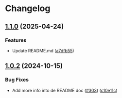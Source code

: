# Changelog

## [1.1.0](https://github.com/prefapp/tfm/compare/azure-disks-v1.0.2...azure-disks-v1.1.0) (2025-04-24)


### Features

* Update README.md ([a7dfb55](https://github.com/prefapp/tfm/commit/a7dfb55b83447cf3ef08d168ab756e791f322e7a))

## [1.0.2](https://github.com/prefapp/tfm/compare/azure-disks-v1.0.1...azure-disks-v1.0.2) (2024-10-15)


### Bug Fixes

* Add more info into de README doc ([#303](https://github.com/prefapp/tfm/issues/303)) ([c10e11c](https://github.com/prefapp/tfm/commit/c10e11c2ee33c53aca62755843cb292083a5bbff))
